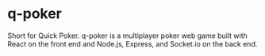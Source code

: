 # q-poker
Short for Quick Poker. q-poker is a multiplayer poker web game built with React on the front end and Node.js, Express, and Socket.io on the back end.
